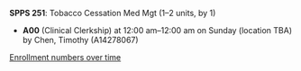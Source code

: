 **SPPS 251**: Tobacco Cessation Med Mgt (1–2 units, by 1)

- **A00** (Clinical Clerkship) at 12:00 am–12:00 am on Sunday (location TBA) by Chen, Timothy (A14278067)

[Enrollment numbers over time](./SPPS251.tsv)
